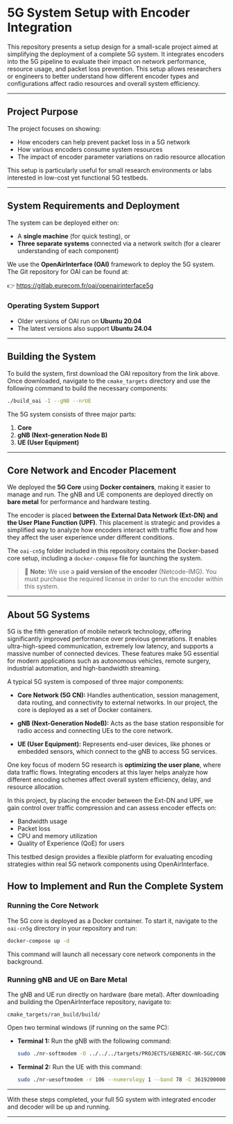 
# 5G System Setup with Encoder Integration

This repository presents a setup design for a small-scale project aimed at simplifying the deployment of a complete 5G system. It integrates encoders into the 5G pipeline to evaluate their impact on network performance, resource usage, and packet loss prevention. This setup allows researchers or engineers to better understand how different encoder types and configurations affect radio resources and overall system efficiency.

---

## Project Purpose

The project focuses on showing:
- How encoders can help prevent packet loss in a 5G network
- How various encoders consume system resources
- The impact of encoder parameter variations on radio resource allocation

This setup is particularly useful for small research environments or labs interested in low-cost yet functional 5G testbeds.

---

## System Requirements and Deployment

The system can be deployed either on:
- A **single machine** (for quick testing), or
- **Three separate systems** connected via a network switch (for a clearer understanding of each component)

We use the **OpenAirInterface (OAI)** framework to deploy the 5G system. The Git repository for OAI can be found at:

👉 https://gitlab.eurecom.fr/oai/openairinterface5g

### Operating System Support

- Older versions of OAI run on **Ubuntu 20.04**
- The latest versions also support **Ubuntu 24.04**

---

## Building the System

To build the system, first download the OAI repository from the link above. Once downloaded, navigate to the `cmake_targets` directory and use the following command to build the necessary components:

```bash
./build_oai -I --gNB --nrUE
```

The 5G system consists of three major parts:
1. **Core**
2. **gNB (Next-generation Node B)**
3. **UE (User Equipment)**

---

## Core Network and Encoder Placement

We deployed the **5G Core** using **Docker containers**, making it easier to manage and run. The gNB and UE components are deployed directly on **bare metal** for performance and hardware testing.

The encoder is placed **between the External Data Network (Ext-DN) and the User Plane Function (UPF)**. This placement is strategic and provides a simplified way to analyze how encoders interact with traffic flow and how they affect the user experience under different conditions.

The `oai-cn5g` folder included in this repository contains the Docker-based core setup, including a `docker-compose` file for launching the system.

> 🔐 **Note:** We use a **paid version of the encoder** (Netcode-IMG). You must purchase the required license in order to run the encoder within this system.

---

## About 5G Systems

5G is the fifth generation of mobile network technology, offering significantly improved performance over previous generations. It enables ultra-high-speed communication, extremely low latency, and supports a massive number of connected devices. These features make 5G essential for modern applications such as autonomous vehicles, remote surgery, industrial automation, and high-bandwidth streaming.

A typical 5G system is composed of three major components:

- **Core Network (5G CN):** Handles authentication, session management, data routing, and connectivity to external networks. In our project, the core is deployed as a set of Docker containers.

- **gNB (Next-Generation NodeB):** Acts as the base station responsible for radio access and connecting UEs to the core network.

- **UE (User Equipment):** Represents end-user devices, like phones or embedded sensors, which connect to the gNB to access 5G services.

One key focus of modern 5G research is **optimizing the user plane**, where data traffic flows. Integrating encoders at this layer helps analyze how different encoding schemes affect overall system efficiency, delay, and resource allocation.

In this project, by placing the encoder between the Ext-DN and UPF, we gain control over traffic compression and can assess encoder effects on:
- Bandwidth usage
- Packet loss
- CPU and memory utilization
- Quality of Experience (QoE) for users

This testbed design provides a flexible platform for evaluating encoding strategies within real 5G network components using OpenAirInterface.


## How to Implement and Run the Complete System

### Running the Core Network

The 5G core is deployed as a Docker container. To start it, navigate to the `oai-cn5g` directory in your repository and run:

```bash
docker-compose up -d
```

This command will launch all necessary core network components in the background.

### Running gNB and UE on Bare Metal

The gNB and UE run directly on hardware (bare metal). After downloading and building the OpenAirInterface repository, navigate to:

```
cmake_targets/ran_build/build/
```

Open two terminal windows (if running on the same PC):

- **Terminal 1:** Run the gNB with the following command:

  ```bash
  sudo ./nr-softmodem -O ../../../targets/PROJECTS/GENERIC-NR-5GC/CONF/gnb.sa.band78.fr1.106PRB.usrpb210.conf --gNBs.[0].min_rxtxtime 5 --rfsim --sa -E
  ```

- **Terminal 2:** Run the UE with this command:

  ```bash
  sudo ./nr-uesoftmodem -r 106 --numerology 1 --band 78 -C 3619200000 --rfsim --uicc0.imsi 001010000000001 --rfsimulator.serveraddr 127.0.0.1 -E
  ```

---

With these steps completed, your full 5G system with integrated encoder and decoder will be up and running.

---
